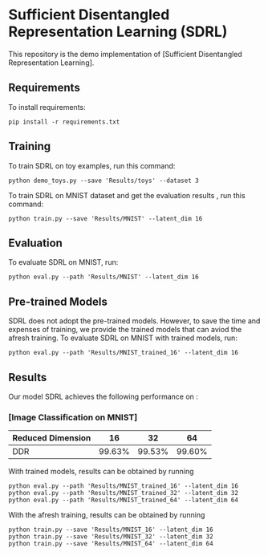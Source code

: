 # Sufficient Disentangled Representation Learning (SDRL)

This repository is the demo implementation of [Sufficient Disentangled Representation Learning]. 

## Requirements

To install requirements:

```setup
pip install -r requirements.txt
```

## Training

To train SDRL on toy examples, run this command:

```train_toys
python demo_toys.py --save 'Results/toys' --dataset 3
```

To train SDRL on MNIST dataset and get the evaluation results , run this command:

```train
python train.py --save 'Results/MNIST' --latent_dim 16
```

## Evaluation

To evaluate SDRL on MNIST, run:

```eval
python eval.py --path 'Results/MNIST' --latent_dim 16
```


## Pre-trained Models

SDRL does not adopt the pre-trained models. However, to save the time and expenses of training, we provide the trained models that can aviod the afresh training. To evaluate SDRL on MNIST with trained models, run:

```eval_trained
python eval.py --path 'Results/MNIST_trained_16' --latent_dim 16
```

## Results

Our model SDRL achieves the following performance on :

### [Image Classification on MNIST]

| Reduced Dimension|   16   |   32   |   64   |
| ---------------- |--------|--------|--------|
|        DDR       | 99.63% | 99.53% | 99.60% |

With trained models, results can be obtained by running

```eval_trained_all
python eval.py --path 'Results/MNIST_trained_16' --latent_dim 16
python eval.py --path 'Results/MNIST_trained_32' --latent_dim 32
python eval.py --path 'Results/MNIST_trained_64' --latent_dim 64
```
With the afresh training, results can be obtained by running

```train_all
python train.py --save 'Results/MNIST_16' --latent_dim 16
python train.py --save 'Results/MNIST_32' --latent_dim 32
python train.py --save 'Results/MNIST_64' --latent_dim 64
```

